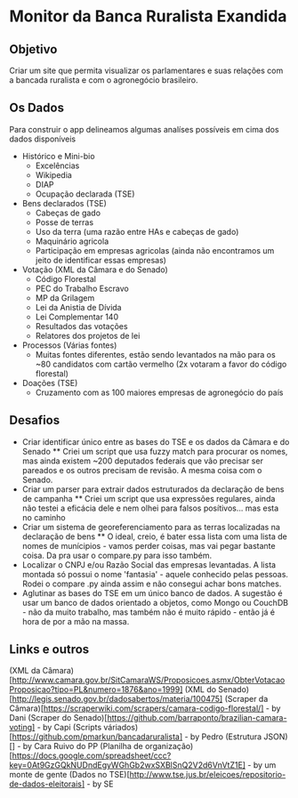 # Monitor da Banca Ruralista Exandida

## Objetivo
Criar um site que permita visualizar os parlamentares e suas relações com a bancada ruralista e com o agronegócio brasileiro.

## Os Dados
Para construir o app delineamos algumas analíses possíveis em cima dos dados disponíveis
* Histórico e Mini-bio
	* Excelências
	* Wikipedia
	* DIAP
	* Ocupação declarada (TSE)
* Bens declarados (TSE)
	* Cabeças de gado
	* Posse de terras
	* Uso da terra (uma razão entre HAs e cabeças de gado)
	* Maquinário agricola
	* Participação em empresas agricolas (ainda não encontramos um jeito de identificar essas empresas)
* Votação (XML da Câmara e do Senado)
	* Código Florestal
	* PEC do Trabalho Escravo
	* MP da Grilagem
	* Lei da Anistia de Dívida
	* Lei Complementar 140
	* Resultados das votações	
	* Relatores dos projetos de lei
* Processos (Várias fontes)
	* Muitas fontes diferentes, estão sendo levantados na mão para os ~80 candidatos com cartão vermelho (2x votaram a favor do código florestal)
* Doações (TSE)
	* Cruzamento com as 100 maiores empresas de agronegócio do país

## Desafios
* Criar identificar único entre as bases do TSE e os dados da Câmara e do Senado
** Criei um script que usa fuzzy match para procurar os nomes, mas ainda existem ~200 deputados federais que vão precisar ser pareados e os outros precisam de revisão. A mesma coisa com o Senado.
* Criar um parser para extrair dados estruturados da declaração de bens de campanha
** Criei um script que usa expressões regulares, ainda não testei a eficácia dele e nem olhei para falsos posítivos... mas esta no caminho
* Criar um sistema de georeferenciamento para as terras localizadas na declaração de bens
** O ideal, creio, é bater essa lista com uma lista de nomes de munícipios - vamos perder coisas, mas vai pegar bastante coisa. Da pra usar o compare.py para isso também.
* Localizar o CNPJ e/ou Razão Social das empresas levantadas. A lista montada só possui o nome 'fantasia' - aquele conhecido pelas pessoas. Rodei o compare .py ainda assim e não consegui achar bons matches.
* Aglutinar as bases do TSE em um único banco de dados. A sugestão é usar um banco de dados orientado a objetos, como Mongo ou CouchDB - não da muito trabalho, mas também não é muito rápido - então já é hora de por a mão na massa.


## Links e outros
(XML da Câmara)[http://www.camara.gov.br/SitCamaraWS/Proposicoes.asmx/ObterVotacaoProposicao?tipo=PL&numero=1876&ano=1999]
(XML do Senado)[http://legis.senado.gov.br/dadosabertos/materia/100475]
(Scraper da Câmara)[https://scraperwiki.com/scrapers/camara-codigo-florestal/] - by Dani
(Scraper do Senado)[https://github.com/barraponto/brazilian-camara-voting] - by Capi
(Scripts váriados)[https://github.com/pmarkun/bancadaruralista] - by Pedro
(Estrutura JSON)[] - by Cara Ruivo do PP
(Planilha de organização)[https://docs.google.com/spreadsheet/ccc?key=0At9GzGQkNUDndEgyWGhGb2wxSXBlSnQ2V2d6VnVtZ1E] - by um monte de gente
(Dados no TSE)[http://www.tse.jus.br/eleicoes/repositorio-de-dados-eleitorais] - by SE